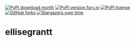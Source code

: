 [![PyPI download month](https://img.shields.io/pypi/dm/ansicolortags.svg)](https://pypi.python.org/pypi/ansicolortags/)
[![PyPI version fury.io](https://badge.fury.io/py/ansicolortags.svg)](https://pypi.python.org/pypi/ansicolortags/)
[![PyPI license](https://img.shields.io/pypi/l/ansicolortags.svg)](https://pypi.python.org/pypi/ansicolortags/)
[![GitHub forks](https://img.shields.io/github/forks/Naereen/StrapDown.js.svg?style=social&label=Fork&maxAge=2592000)](https://GitHub.com/Naereen/StrapDown.js/network/)
[![Stargazers over time](https://starchart.cc/Naereen/badges.svg)](https://starchart.cc/Naereen/badges)
# ellisegrantt
